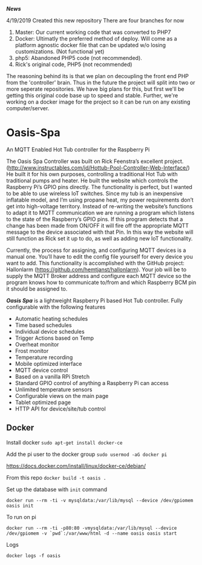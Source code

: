 _**News**_

4/19/2019
Created this new repository 
There are four branches for now
1. Master: Our current working code that was converted to PHP7
2. Docker: Ultimatly the preferred method of deploy. Will come as a platform agnostic docker file that can be updated w/o losing customizations. (Not functional yet)
3. php5: Abandoned PHP5 code (not recommended).
4. Rick's original code, PHP5 (not recommended)

The reasoning behind its is that we plan on decoupling the front end PHP from the 'controller' brain. Thus in the future the project will split into two or more seperate repositories. We have big plans for this, but first we'll be getting this original code base up to speed and stable. Further, we're working on a docker image for the project so it can be run on any existing computer/server.

# Oasis-Spa
An MQTT Enabled Hot Tub controller for the Raspberry Pi

The Oasis Spa Controller was built on Rick Feenstra’s excellent project. (http://www.instructables.com/id/Hottub-Pool-Controller-Web-Interface/)  He built it for his own purposes, controlling a traditional Hot Tub with traditional pumps and heater. He built the website which controls the Raspberry Pi’s GPIO pins directly. The functionality is perfect, but I wanted to be able to use wireless IoT switches. Since my tub is an inexpensive inflatable model, and I’m using propane heat, my power requirements don’t get into high-voltage territory. Instead of re-writing the website’s functions to adapt it to MQTT communication we are running a program which listens to the state of the Raspberry’s GPIO pins. If this program detects that a change has been made from ON/OFF it will fire off the appropriate MQTT message to the device associated with that Pin. In this way the website will still function as Rick set it up to do, as well as adding new IoT functionality.

Currently, the process for assigning, and configuring MQTT devices is a manual one. You’ll have to edit the config file yourself for every device you want to add. This functionality is accomplished with the GitHub project: Hallonlarm (https://github.com/hemtjanst/hallonlarm). Your job will be to supply the MQTT Broker address and configure each MQTT device so the program knows how to communicate to/from and which Raspberry BCM pin it should be assigned to. 

_**Oasis Spa**_ is a lightweight Raspberry Pi based Hot Tub controller. Fully configurable with the following features

*  Automatic heating schedules
*  Time based schedules
*  Individual device schedules
*  Trigger Actions based on Temp
*  Overheat monitor 
*  Frost monitor
*  Temperature recording
*  Mobile optimized interface
*  MQTT device control
*  Based on a vanilla RPi Stretch
*  Standard GPIO control of anything a Raspberry Pi can access
*  Unlimited temperature sensors
*  Configurable views on the main page
*  Tablet optimized page
*  HTTP API for device/site/tub control

## Docker
Install docker `sudo apt-get install docker-ce`

Add the pi user to the docker group `sudo usermod -aG docker pi`

https://docs.docker.com/install/linux/docker-ce/debian/

From this repo `docker build -t oasis .`

Set up the database with `init` command
```
docker run --rm -ti -v mysqldata:/var/lib/mysql --device /dev/gpiomem oasis init
```

To run on pi 
```
docker run --rm -ti -p80:80 -vmysqldata:/var/lib/mysql --device /dev/gpiomem -v `pwd`:/var/www/html -d --name oasis oasis start
```

Logs
```
docker logs -f oasis
```
